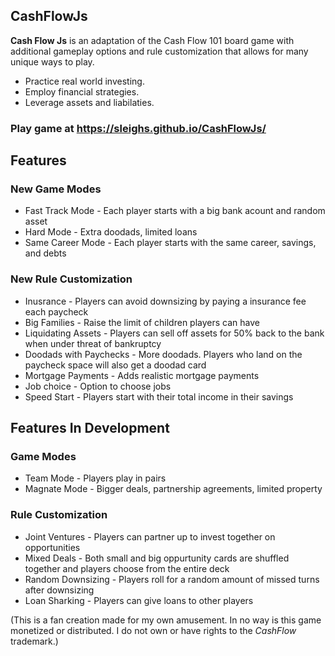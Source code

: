 ## CashFlowJs

**Cash Flow Js** is an adaptation of the Cash Flow 101 board game with additional gameplay options and rule customization that allows for many unique ways to play. 

* Practice real world investing.
* Employ financial strategies.
* Leverage assets and liabilaties.

### Play game at https://sleighs.github.io/CashFlowJs/

## Features

### New Game Modes
* Fast Track Mode - Each player starts with a big bank acount and random asset
* Hard Mode - Extra doodads, limited loans
* Same Career Mode - Each player starts with the same career, savings, and debts

### New Rule Customization
* Inusrance - Players can avoid downsizing by paying a insurance fee each paycheck
* Big Families - Raise the limit of children players can have
* Liquidating Assets - Players can sell off assets for 50% back to the bank when under threat of bankruptcy
* Doodads with Paychecks - More doodads. Players who land on the paycheck space will also get a doodad card
* Mortgage Payments - Adds realistic mortgage payments
* Job choice - Option to choose jobs
* Speed Start - Players start with their total income in their savings

## Features In Development

### Game Modes
* Team Mode - Players play in pairs
* Magnate Mode - Bigger deals, partnership agreements, limited property

### Rule Customization
* Joint Ventures - Players can partner up to invest together on opportunities
* Mixed Deals - Both small and big oppurtunity cards are shuffled together and players choose from the entire deck
* Random Downsizing - Players roll for a random amount of missed turns after downsizing
* Loan Sharking - Players can give loans to other players

(This is a fan creation made for my own amusement. In no way is this game monetized or distributed. I do not own or have rights to the *CashFlow* trademark.)





